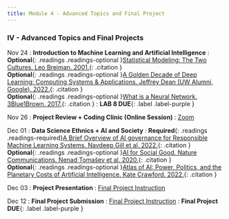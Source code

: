 ```yaml
---
title: Module 4 - Advanced Topics and Final Project
---
```

<h3 style="text-align: left; font-weight: bold;">IV - Advanced Topics and Final Projects</h3> 


Nov 24
: **Introduction to Machine Learning and Artificial Intelligence**
: <!-- Readings --> **Optional**{: .readings .readings-optional }[Statistical Modeling: The Two Cultures. Leo Breiman. 2001.](https://projecteuclid.org/journals/statistical-science/volume-16/issue-3/Statistical-Modeling--The-Two-Cultures-with-comments-and-a/10.1214/ss/1009213726.full){: .citation }<br>
**Optional**{: .readings .readings-optional }[A Golden Decade of Deep Learning: Computing Systems & Applications. Jeffrey Dean (UW Alumni, Google). 2022.](https://direct.mit.edu/daed/article/151/2/58/110623/A-Golden-Decade-of-Deep-Learning-Computing-Systems){: .citation }<br>
**Optional**{: .readings .readings-optional }[What is a Neural Network. 3Blue1Brown. 2017.](https://www.youtube.com/watch?v=aircAruvnKk&list=PLZHQObOWTQDNU6R1_67000Dx_ZCJB-3pi){: .citation }
: **LAB 8 DUE**{: .label .label-purple }

Nov 26
: **Project Review + Coding Clinic (Online Session)**
  : [Zoom]()

Dec 01
: **Data Science Ethnics + AI and Society**
: <!-- Readings --> **Required**{: .readings .readings-required}[A Brief Overview of AI governance for Responsible Machine Learning Systems. Navdeep Gill et al. 2022.](https://arxiv.org/abs/2211.13130){: .citation } <br>
**Optional**{: .readings .readings-optional }[AI for Social Good. Nature Communications. Nenad Tomašev et al. 2020.](https://doi.org/10.1038/s41467-020-15871-z){: .citation }<br>
**Optional**{: .readings .readings-optional }[Atlas of AI: Power, Politics, and the Planetary Costs of Artificial Intelligence. Kate Crawford. 2022.](https://yalebooks.yale.edu/book/9780300264630/atlas-of-ai/){: .citation }

Dec 03
: **Project Presentation**
    : [Final Project Instruction](#)

Dec 12
: **Final Project Submission**
    : [Final Project Instruction](#)
: **Final Project DUE**{: .label .label-purple }